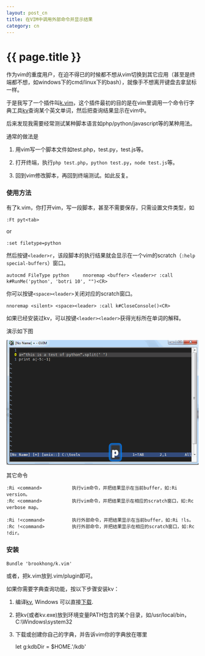 ```yaml
---
layout: post_cn
title: 在VIM中调用外部命令并显示结果
category: cn
---
```


{{ page.title }}
================

作为vim的重度用户，在迫不得已的时候都不想从vim切换到其它应用（甚至是终端都不想，如windows下的cmd/linux下的bash），就像手不想离开键盘去拿鼠标一样。

于是我写了一个插件叫[k.vim](https://github.com/brookhong/k.vim)，这个插件最初的目的是在vim里调用一个命令行字典工具[kv](https://github.com/brookhong/kv)查询某个英文单词，然后把查询结果显示在vim中。

后来发现我需要经常测试某种脚本语言如php/python/javascript等的某种用法。

通常的做法是

1. 用vim写一个脚本文件如test.php，test.py，test.js等。

1. 打开终端，执行`php test.php`，`python test.py`，`node test.js`等。

1. 回到vim修改脚本，再回到终端测试。如此反复。


### 使用方法

有了k.vim，你打开vim，写一段脚本，甚至不需要保存，只需设置文件类型，如

    :Ft pyt<tab>

or

    :set filetype=python

然后按键`<leader>r`，该段脚本的执行结果就会显示在一个vim的scratch（`:help special-buffers`）窗口。

    autocmd FileType python     nnoremap <buffer> <leader>r :call k#RunMe('python', 'botri 10', "")<CR>

你可以按键`<space><leader>`关闭对应的scratch窗口。

    nnoremap <silent> <space><leader> :call k#CloseConsole()<CR>

如果已经安装过kv，可以按键`<leader><leader>`获得光标所在单词的解释。

演示如下图

![k.vim](/assets/images/k.gif)

其它命令

    :Ri <command>           执行vim命令，并把结果显示在当前buffer，如:Ri version。
    :Rc <command>           执行vim命令，并把结果显示在相应的scratch窗口，如:Rc verbose map。

    :Ri !<command>          执行外部命令，并把结果显示在当前buffer，如:Ri !ls。
    :Rc !<command>          执行外部命令，并把结果显示在相应的scratch窗口，如:Rc !dir。

### 安装

    Bundle 'brookhong/k.vim'

或者，把k.vim放到.vim/plugin即可。

如果你需要字典查询功能，按以下步骤安装kv：

1. 编译[kv](https://github.com/brookhong/kv), Windows 可以直接[下载](/assets/downloads/kv.zip).
1. 把kv(或者kv.exe)放到环境变量PATH包含的某个目录，如/usr/local/bin，C:\Windows\system32
1. 下载或创建你自己的字典，并告诉vim你的字典放在哪里

    let g:kdbDir = $HOME.'/kdb'
